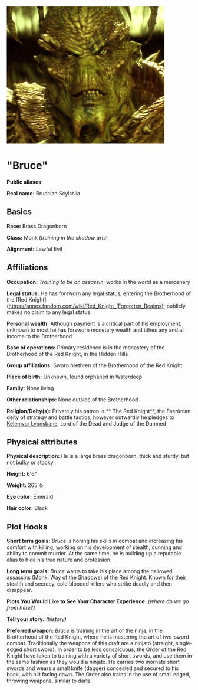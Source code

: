 ![image](https://github.com/gregofgreg5/magick-ink2020/blob/main/images/bruuuce.jpg)

# "Bruce" 

**Public aliases:** 

**Real name:** Bruccian Scylssiia

## Basics

**Race:** Brass Dragonborn

**Class:** Monk (*training in the shadow arts*)

**Alignment:** Lawful Evil

## Affiliations

**Occupation:** *Training to be an assassin*, works in the world as a mercenary

**Legal status:** He has forsworn any legal status, entering the Brotherhood of the [Red Knight](https://annex.fandom.com/wiki/Red_Knight_(Forgotten_Realms); publicly makes no claim to any legal status

**Personal wealth:** Although payment is a critical part of his employment, unknown to most he has forsworn monetary wealth and tithes any and all income to the Brotherhood

**Base of operations:** Primary residence is in the monastery of the Brotherhood of the Red Knight, in the Hidden Hills

**Group affiliations:** Sworn brethren of the Brotherhood of the Red Knight

**Place of birth:** Unknown, found orphaned in Waterdeep

**Family:** None living

**Other relationships:** None outside of the Brotherhood

**Religion/Deity(s):** Privately his patron is ** The Red Knight**, the Faerûnian deity of strategy and battle tactics; however outwardly he pledges to [Kelemvor Lyonsbane](https://annex.fandom.com/wiki/Kelemvor_Lyonsbane), Lord of the Dead and Judge of the Damned

## Physical attributes

**Physical description:** He is a large brass dragonborn, thick and sturdy, but not bulky or stocky. 

**Height:** 6'6"

**Weight:** 265 lb

**Eye color:** Emerald

**Hair color:** Black

## Plot Hooks

**Short term goals:** *Bruce* is honing his skills in combat and increasing his comfort with killing, working on his development of stealth, cunning and ability to commit murder. At the same time, he is building up a reputable alias to hide his true nature and profession. 

**Long term goals:** *Bruce* wants to take his place among the hallowed assassins (Monk: Way of the Shadows) of the Red Knight. Known for their stealth and secrecy, cold blooded killers who strike deadly and then disappear.  

**Plots You Would Like to See Your Character Experience:** _(where do we go from here?)_

**Tell your story:** _(history)_

**Preferred weapon:** *Bruce* is training in the art of the ninja, in the Brotherhood of the Red Knight, where he is mastering the art of two-sword combat. Traditionally the weapons of this craft are a ninjato (straight, single-edged short sword). In order to be less conspicuous, the Order of the Red Knight have taken to training with a variety of short swords, and use them in the same fashion as they would a ninjato. He carries two inornate short swords and wears a small knife (dagger) concealed and secured to his back, with hilt facing down. The Order also trains in the use of small edged, throwing weapons, similar to darts. 
